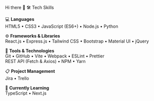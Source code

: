 Hi there 👋
🛠 Tech Skills

💻 **Languages**  
  HTML5 • CSS3 • JavaScript (ES6+) • Node.js • Python

⚙️ **Frameworks & Libraries**  
  React.js • Express.js • Tailwind CSS • Bootstrap • Material UI • jQuery

🧰 **Tools & Technologies**  
  Git • GitHub • Vite • Webpack • ESLint • Prettier  
  REST API (Fetch & Axios) • NPM • Yarn

📋 **Project Management**  
  Jira • Trello

🚀 **Currently Learning**  
  TypeScript • Next.js
